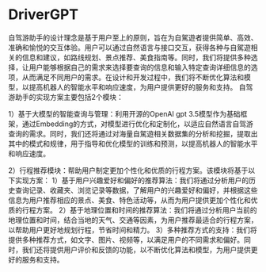 # DriverGPT
自驾游助手的设计理念是基于用户至上的原则，旨在为自駕遊者提供简单、高效、准确和愉悦的交互体验。用户可以通过自然语言与接口交互，获得各种与自駕遊相关的信息和建议，如路线规划、景点推荐、美食指南等。同时，我们将提供多种选择，让用户能够根据自己的需求来选择要查询的信息和输入特定查询详细信息的选项，从而满足不同用户的需求。在设计和开发过程中，我们将不断优化算法和模型，以提高机器人的智能水平和响应速度，为用户提供更好的服务和支持。
自驾游助手的实现方案主要包括2个模块：

1）基于大模型的智能查询与管理：利用开源的OpenAI gpt 3.5模型作为基础框架，通过Embedding的方式，对模型进行优化和定制化，以适应自然语言自驾游查询的需求。同时，我们还将通过对海量自駕遊相关数据集的分析和挖掘，提取出其中的模式和规律，用于指导和优化模型的训练和预测，以提高机器人的智能水平和响应速度。

2）行程推荐模块：帮助用户制定更加个性化和优质的行程方案。该模块将基于以下实现方案：
1）基于用户兴趣爱好和偏好的推荐算法：我们将通过分析用户的历史查询记录、收藏夹、浏览记录等数据，了解用户的兴趣爱好和偏好，并根据这些信息为用户推荐相应的景点、美食、特色活动等，从而为用户提供更加个性化和优质的行程方案。
2）基于地理位置和时间的推荐算法：我们将通过分析用户当前的地理位置和时间，结合当地的天气、交通等因素，为用户推荐最适合的行程方案，以帮助用户更好地规划行程，节省时间和精力。
3）多种推荐方式的支持：我们将提供多种推荐方式，如文字、图片、视频等，以满足用户的不同需求和偏好。同时，我们还将提供用户评价和反馈的功能，以不断优化算法和模型，为用户提供更好的服务和支持。
